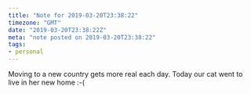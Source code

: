 ```yaml
---
title: "Note for 2019-03-20T23:38:22"
timezone: "GMT"
date: "2019-03-20T23:38:22Z"
meta: "note posted on 2019-03-20T23:38:22"
tags:
- personal
---
```

Moving to a new country gets more real each day. Today our cat went to live in her new home :-(
